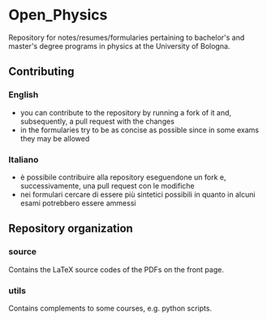 # Open_Physics
Repository for notes/resumes/formularies pertaining to bachelor's and master's degree programs in physics at the University of Bologna.

## Contributing
### English
* you can contribute to the repository by running a fork of it and, subsequently, a pull request with the changes
* in the formularies try to be as concise as possible since in some exams they may be allowed
### Italiano
* è possibile contribuire alla repository eseguendone un fork e, successivamente, una pull request con le modifiche
* nei formulari cercare di essere più sintetici possibili in quanto in alcuni esami potrebbero essere ammessi

## Repository organization

### source
Contains the LaTeX source codes of the PDFs on the front page.

### utils
Contains complements to some courses, e.g. python scripts.